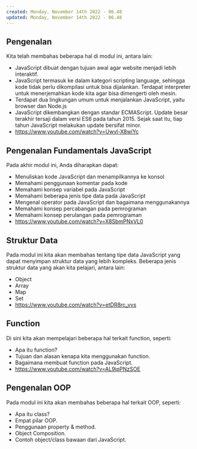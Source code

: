```yaml
---
created: Monday, November 14th 2022 - 06.48
updated: Monday, November 14th 2022 - 06.48
---
```

## Pengenalan
Kita telah membahas beberapa hal di modul ini, antara lain:
-   JavaScript dibuat dengan tujuan awal agar website menjadi lebih interaktif.
-   JavaScript termasuk ke dalam kategori scripting language, sehingga kode tidak perlu dikompilasi untuk bisa dijalankan. Terdapat interpreter untuk menerjemahkan kode kita agar bisa dimengerti oleh mesin.
-   Terdapat dua lingkungan umum untuk menjalankan JavaScript, yaitu browser dan Node.js
-   JavaScript dikembangkan dengan standar ECMAScript. Update besar terakhir tersaji dalam versi ES6 pada tahun 2015. Sejak saat itu, tiap tahun JavaScript melakukan update bersifat minor.
- https://www.youtube.com/watch?v=Uwvl-X8wiYc

## Pengenalan Fundamentals JavaScript
Pada akhir modul ini, Anda diharapkan dapat:
-   Menuliskan kode JavaScript dan menampilkannya ke konsol
-   Memahami penggunaan komentar pada kode
-   Memahami konsep variabel pada JavaScript
-   Memahami beberapa jenis tipe data pada JavaScript
-   Mengenal operator pada JavaScript dan bagaimana menggunakannya
-   Memahami konsep percabangan pada pemrograman
-   Memahami konsep perulangan pada pemrograman
- https://www.youtube.com/watch?v=X8SbmPNxVL0

## Struktur Data
Pada modul ini kita akan membahas tentang tipe data JavaScript yang dapat menyimpan struktur data yang lebih kompleks. Beberapa jenis struktur data yang akan kita pelajari, antara lain:
-   Object
-   Array
-   Map
-   Set
- https://www.youtube.com/watch?v=etDR8rc_vvs

## Function
Di sini kita akan mempelajari beberapa hal terkait function, seperti:
-   Apa itu function?
-   Tujuan dan alasan kenapa kita menggunakan function.
-   Bagaimana membuat function pada JavaScript.
- https://www.youtube.com/watch?v=AL9ipPNzSOE

## Pengenalan OOP
Pada modul ini kita akan membahas beberapa hal terkait OOP, seperti:
-   Apa itu class?
-   Empat pilar OOP.
-   Penggunaan property & method.
-   Object Composition.
-   Contoh object/class bawaan dari JavaScript.

```

```